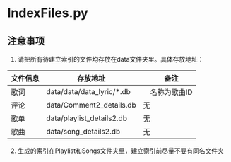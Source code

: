 # IndexFiles.py #

## 注意事项 ##

1. 请把所有待建立索引的文件均存放在data文件夹里。具体存放地址：

文件信息 | 存放地址 |　备注
-|-|-
歌词 | data/data/data_lyric/*.db |　名称为歌曲ID
评论 | data/Comment2_details.db | 无
歌单 | data/playlist_details2.db | 无
歌曲 | data/song_details2.db | 无

2. 生成的索引在Playlist和Songs文件夹里，建立索引前尽量不要有同名文件夹